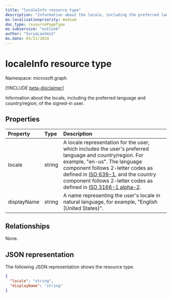 ```yaml
---
title: "localeInfo resource type"
description: "Information about the locale, including the preferred language and country/region, of the signed-in user."
ms.localizationpriority: medium
doc_type: resourcePageType
ms.subservice: "outlook"
author: "SuryaLashmiS"
ms.date: 03/21/2024
---
```


# localeInfo resource type

Namespace: microsoft.graph

[!INCLUDE [beta-disclaimer](../../includes/beta-disclaimer.md)]

Information about the locale, including the preferred language and country/region, of the signed-in user.


## Properties

| Property	   | Type	|Description|
|:---------------|:--------|:----------|
|locale|string|A locale representation for the user, which includes the user's preferred language and country/region. For example, "en-us". The language component follows 2-letter codes as defined in [ISO 639-1](https://www.iso.org/iso/home/standards/language_codes.html), and the country component follows 2-letter codes as defined in [ISO 3166-1 alpha-2](https://www.iso.org/iso/country_codes.html).|
|displayName|string|A name representing the user's locale in natural language, for example, "English (United States)".|

## Relationships
None.

## JSON representation

The following JSON representation shows the resource type.

<!-- {
  "blockType": "resource",
  "optionalProperties": [

  ],
  "@odata.type": "microsoft.graph.localeInfo"
}-->

```json
{
  "locale": "string",
  "displayName": "string"
}

```

<!-- uuid: 8fcb5dbc-d5aa-4681-8e31-b001d5168d79
2015-10-25 14:57:30 UTC -->
<!--
{
  "type": "#page.annotation",
  "description": "localeInfo resource",
  "keywords": "",
  "section": "documentation",
  "tocPath": "",
  "suppressions": []
}
-->



